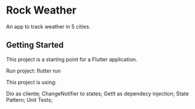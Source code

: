 # Rock Weather

An app to track weather in 5 cities.

## Getting Started

This project is a starting point for a Flutter application.

Run project: flutter run

This project is using: 

Dio as cliente; 
ChangeNotifier to states; 
GetIt as dependecy injection; 
State Pattern; 
Unit Tests; 
